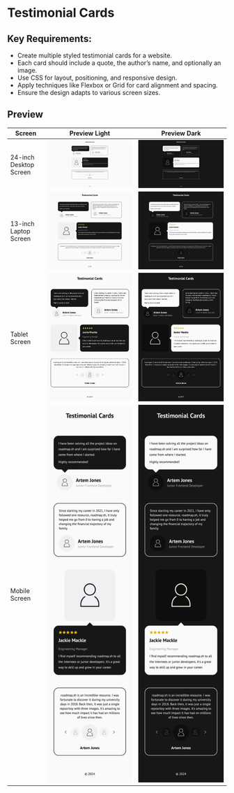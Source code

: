 # Testimonial Cards

## Key Requirements:

- Create multiple styled testimonial cards for a website.
- Each card should include a quote, the author’s name, and optionally an image.
- Use CSS for layout, positioning, and responsive design.
- Apply techniques like Flexbox or Grid for card alignment and spacing.
- Ensure the design adapts to various screen sizes.

## Preview

| Screen                 | Preview Light                                   | Preview Dark                                  |
| ---------------------- | ----------------------------------------------- | --------------------------------------------- |
| 24-inch Desktop Screen | ![Desktop Light](./preview/5-light-desktop.png) | ![Desktop Dark](./preview/5-dark-desktop.png) |
| 13-inch Laptop Screen  | ![Laptop Light](./preview/5-light-laptop.png)   | ![Laptop Dark](./preview/5-dark-laptop.png)   |
| Tablet Screen          | ![Tablet Light](./preview/5-light-tablet.png)   | ![Tablet Dark](./preview/5-dark-tablet.png)   |
| Mobile Screen          | ![Mobile Light](./preview/5-light-mobile.png)   | ![Mobile Dark](./preview/5-dark-mobile.png)   |
